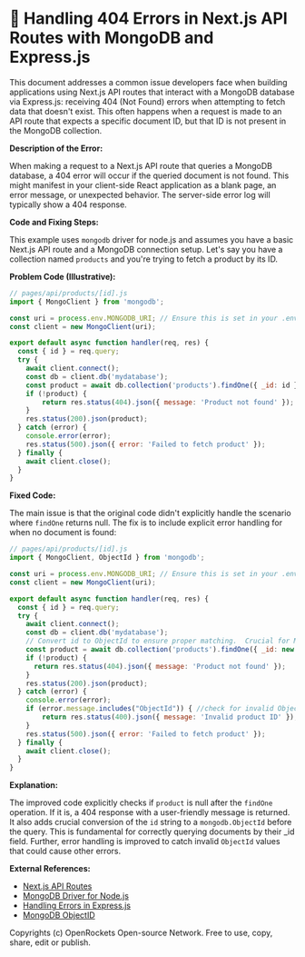 # 🐞 Handling 404 Errors in Next.js API Routes with MongoDB and Express.js


This document addresses a common issue developers face when building applications using Next.js API routes that interact with a MongoDB database via Express.js: receiving 404 (Not Found) errors when attempting to fetch data that doesn't exist.  This often happens when a request is made to an API route that expects a specific document ID, but that ID is not present in the MongoDB collection.

**Description of the Error:**

When making a request to a Next.js API route that queries a MongoDB database, a 404 error will occur if the queried document is not found. This might manifest in your client-side React application as a blank page, an error message, or unexpected behavior.  The server-side error log will typically show a 404 response.

**Code and Fixing Steps:**

This example uses `mongodb` driver for node.js and assumes you have a basic Next.js API route and a MongoDB connection setup.  Let's say you have a collection named `products` and you're trying to fetch a product by its ID.

**Problem Code (Illustrative):**

```javascript
// pages/api/products/[id].js
import { MongoClient } from 'mongodb';

const uri = process.env.MONGODB_URI; // Ensure this is set in your .env file
const client = new MongoClient(uri);

export default async function handler(req, res) {
  const { id } = req.query;
  try {
    await client.connect();
    const db = client.db('mydatabase');
    const product = await db.collection('products').findOne({ _id: id }); //Potential 404
    if (!product) {
        return res.status(404).json({ message: 'Product not found' });
    }
    res.status(200).json(product);
  } catch (error) {
    console.error(error);
    res.status(500).json({ error: 'Failed to fetch product' });
  } finally {
    await client.close();
  }
}
```


**Fixed Code:**

The main issue is that the original code didn't explicitly handle the scenario where `findOne` returns null. The fix is to include explicit error handling for when no document is found:


```javascript
// pages/api/products/[id].js
import { MongoClient, ObjectId } from 'mongodb';

const uri = process.env.MONGODB_URI; // Ensure this is set in your .env file
const client = new MongoClient(uri);

export default async function handler(req, res) {
  const { id } = req.query;
  try {
    await client.connect();
    const db = client.db('mydatabase');
    // Convert id to ObjectId to ensure proper matching.  Crucial for MongoDB
    const product = await db.collection('products').findOne({ _id: new ObjectId(id) });
    if (!product) {
      return res.status(404).json({ message: 'Product not found' });
    }
    res.status(200).json(product);
  } catch (error) {
    console.error(error);
    if (error.message.includes("ObjectId")) { //check for invalid ObjectId
        return res.status(400).json({ message: 'Invalid product ID' });
    }
    res.status(500).json({ error: 'Failed to fetch product' });
  } finally {
    await client.close();
  }
}
```

**Explanation:**

The improved code explicitly checks if `product` is null after the `findOne` operation. If it is, a 404 response with a user-friendly message is returned.  It also adds crucial conversion of the `id` string to a `mongodb.ObjectId` before the query.  This is fundamental for correctly querying documents by their _id field.  Further, error handling is improved to catch invalid `ObjectId` values that could cause other errors.



**External References:**

* [Next.js API Routes](https://nextjs.org/docs/api-routes/introduction)
* [MongoDB Driver for Node.js](https://www.mongodb.com/docs/drivers/node/current/)
* [Handling Errors in Express.js](https://expressjs.com/en/guide/error-handling.html)
* [MongoDB ObjectID](https://www.mongodb.com/docs/manual/reference/method/ObjectId/)


Copyrights (c) OpenRockets Open-source Network. Free to use, copy, share, edit or publish.

